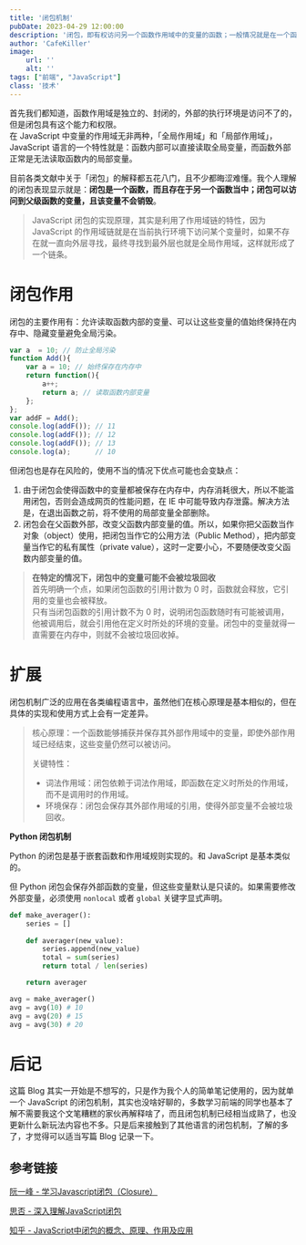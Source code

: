 ```yaml
---
title: '闭包机制'
pubDate: 2023-04-29 12:00:00
description: '闭包，即有权访问另一个函数作用域中的变量的函数；一般情况就是在一个函数中包含另一个函数。'
author: 'CafeKiller'
image:
    url: ''
    alt: ''
tags: ["前端", "JavaScript"]
class: '技术'
---
```


首先我们都知道，函数作用域是独立的、封闭的，外部的执行环境是访问不了的，但是闭包具有这个能力和权限。  
在 JavaScript 中变量的作用域无非两种，「全局作用域」和「局部作用域」，JavaScript 语言的一个特性就是：函数内部可以直接读取全局变量，而函数外部正常是无法读取函数内的局部变量。

目前各类文献中关于「闭包」的解释都五花八门，且不少都晦涩难懂。我个人理解的闭包表现显示就是：**闭包是一个函数，而且存在于另一个函数当中；闭包可以访问到父级函数的变量，且该变量不会销毁**。

> JavaScript 闭包的实现原理，其实是利用了作用域链的特性，因为 JavaScript 的作用域链就是在当前执行环境下访问某个变量时，如果不存在就一直向外层寻找，最终寻找到最外层也就是全局作用域，这样就形成了一个链条。

# 闭包作用

闭包的主要作用有：允许读取函数内部的变量、可以让这些变量的值始终保持在内存中、隐藏变量避免全局污染。

```javascript
var a  = 10; // 防止全局污染
function Add(){
    var a = 10; // 始终保存在内存中
    return function(){
        a++;
        return a; // 读取函数内部变量
    };
};
var addF = Add();
console.log(addF()); // 11
console.log(addF()); // 12
console.log(addF()); // 13
console.log(a);      // 10
```

但闭包也是存在风险的，使用不当的情况下优点可能也会变缺点：

1. 由于闭包会使得函数中的变量都被保存在内存中，内存消耗很大，所以不能滥用闭包，否则会造成网页的性能问题，在 IE 中可能导致内存泄露。解决方法是，在退出函数之前，将不使用的局部变量全部删除。
2. 闭包会在父函数外部，改变父函数内部变量的值。所以，如果你把父函数当作对象<small-text>（object）</small-text>使用，把闭包当作它的公用方法<small-text>（Public Method）</small-text>，把内部变量当作它的私有属性<small-text>（private value）</small-text>，这时一定要小心，不要随便改变父函数内部变量的值。

> **在特定的情况下，闭包中的变量可能不会被垃圾回收**  
> 首先明确一个点，如果闭包函数的引用计数为 0 时，函数就会释放，它引用的变量也会被释放。  
> 只有当闭包函数的引用计数不为 0 时，说明闭包函数随时有可能被调用，他被调用后，就会引用他在定义时所处的环境的变量。闭包中的变量就得一直需要在内存中，则就不会被垃圾回收掉。

# 扩展

闭包机制广泛的应用在各类编程语言中，虽然他们在核心原理是基本相似的，但在具体的实现和使用方式上会有一定差异。

> 核心原理：一个函数能够捕获并保存其外部作用域中的变量，即使外部作用域已经结束，这些变量仍然可以被访问。
>
> 关键特性：
> - 词法作用域：闭包依赖于词法作用域，即函数在定义时所处的作用域，而不是调用时的作用域。
> - 环境保存：闭包会保存其外部作用域的引用，使得外部变量不会被垃圾回收。

**Python 闭包机制**

Python 的闭包是基于嵌套函数和作用域规则实现的。和 JavaScript 是基本类似的。

但 Python 闭包会保存外部函数的变量，但这些变量默认是只读的。如果需要修改外部变量，必须使用 `nonlocal` 或者 `global` 关键字显式声明。

```python
def make_averager():
    series = []
    
    def averager(new_value):
        series.append(new_value)
        total = sum(series)
        return total / len(series)

    return averager

avg = make_averager()
avg = avg(10) # 10
avg = avg(20) # 15
avg = avg(30) # 20
```

# 后记

这篇 Blog 其实一开始是不想写的，只是作为我个人的简单笔记使用的，因为就单一个 JavaScript 的闭包机制，其实也没啥好聊的，多数学习前端的同学也基本了解不需要我这个文笔糟糕的家伙再解释啥了，而且闭包机制已经相当成熟了，也没更新什么新玩法内容也不多。只是后来接触到了其他语言的闭包机制，了解的多了，才觉得可以适当写篇 Blog 记录一下。

## 参考链接

[阮一峰 - 学习Javascript闭包（Closure）](https://www.ruanyifeng.com/blog/2009/08/learning_javascript_closures.html)

[思否 - 深入理解JavaScript闭包](https://segmentfault.com/a/1190000023356598)

[知乎 - JavaScript中闭包的概念、原理、作用及应用](https://zhuanlan.zhihu.com/p/106287246)